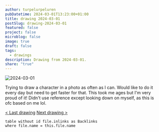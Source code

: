 ```yaml
---
author: turpelurpeluren
pubDatetime: 2024-03-01T13:23:00+01:00
title: drawing 2024-03-01
postSlug: drawing-2024-03-01
featured: false
project: false
microblog: false
image: true
draft: false
tags:
  - drawings
description: Drawing from 2024-03-01.
share: "true"
---
```


![2024-03-01](@assets/images/2024-03-01_how-did-u.png)

Trying to draw a character in a photo as often as I can. Would like to do it every day but need to get faster for that. This took me ages but I'm very proud of it! Didn't use reference except looking down on myself, as this is ofc based on me lol.

[< Last drawing](/posts/drawing-2024-02-27) [Next drawing >](/posts/drawing-2024-03-07)

```dataview
table without id file.inlinks as Backlinks
where file.name = this.file.name
```